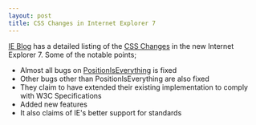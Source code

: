 ```yaml
---
layout: post
title: CSS Changes in Internet Explorer 7
---
```


[IE Blog](http://blogs.msdn.com/ie/) has a detailed listing of the [CSS Changes](http://blogs.msdn.com/ie/archive/2006/08/22/712830.aspx) in the new Internet Explorer 7. Some of the notable points;

- Almost all bugs on [PositionIsEverything](http://www.positioniseverything.net/explorer.html) is fixed
- Other bugs other than PositionIsEverything are also fixed
- They claim to have extended their existing implementation to comply with W3C Specifications
- Added new features
- It also claims of IE's better support for standards